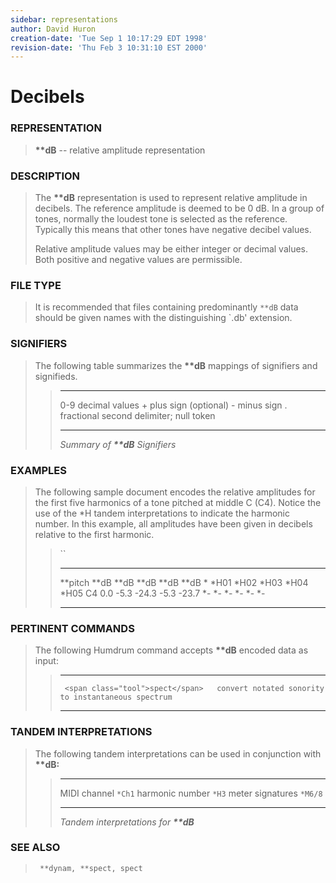 ```yaml
---
sidebar: representations
author: David Huron
creation-date: 'Tue Sep 1 10:17:29 EDT 1998'
revision-date: 'Thu Feb 3 10:31:10 EST 2000'
---
```



Decibels
===================================

### REPRESENTATION

> **\*\*dB** \-- relative amplitude representation

### DESCRIPTION

> The **\*\*dB** representation is used to represent relative amplitude
> in decibels. The reference amplitude is deemed to be 0 dB. In a group
> of tones, normally the loudest tone is selected as the reference.
> Typically this means that other tones have negative decibel values.
>
> Relative amplitude values may be either integer or decimal values.
> Both positive and negative values are permissible.

### FILE TYPE

> It is recommended that files containing predominantly `**dB` data
> should be given names with the distinguishing \`.db\' extension.

### SIGNIFIERS

> The following table summarizes the **\*\*dB** mappings of signifiers
> and signifieds.
>
> >   ----- -----------------------------------------
> >   0-9   decimal values
> >   \+    plus sign (optional)
> >   \-    minus sign
> >   .     fractional second delimiter; null token
> >   ----- -----------------------------------------
> >
> > *Summary of **\*\*dB** Signifiers*

### EXAMPLES

> The following sample document encodes the relative amplitudes for the
> first five harmonics of a tone pitched at middle C (C4). Notice the
> use of the \*H tandem interpretations to indicate the harmonic number.
> In this example, all amplitudes have been given in decibels relative
> to the first harmonic.
>
> > ``
> >
> >   ----------- -------- -------- -------- -------- --------
> >   \*\*pitch   \*\*dB   \*\*dB   \*\*dB   \*\*dB   \*\*dB
> >   \*          \*H01    \*H02    \*H03    \*H04    \*H05
> >   C4          0.0      -5.3     -24.3    -5.3     -23.7
> >   \*-         \*-      \*-      \*-      \*-      \*-
> >   ----------- -------- -------- -------- -------- --------
> >
### PERTINENT COMMANDS

> The following Humdrum command accepts **\*\*dB** encoded data as
> input:
>
> >   -- ------------------------------------- ----------------------------------------------------
> >                                            
> >      <span class="tool">spect</span>   convert notated sonority to instantaneous spectrum
> >   -- ------------------------------------- ----------------------------------------------------
> >
### TANDEM INTERPRETATIONS

> The following tandem interpretations can be used in conjunction with
> **\*\*dB:**
>
> >   ------------------ ---------
> >   MIDI channel       `*Ch1`
> >   harmonic number    `*H3`
> >   meter signatures   `*M6/8`
> >   ------------------ ---------
> >
> > *Tandem interpretations for **\*\*dB***

### SEE ALSO

> ` **dynam, **spect, spect`

